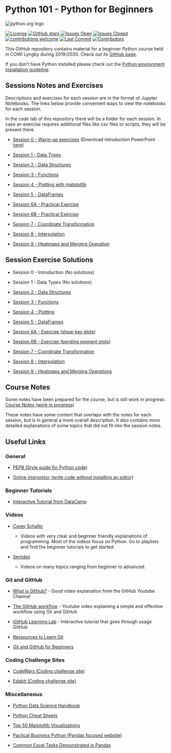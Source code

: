 # Python 101 - Python for Beginners

![python.org logo](https://www.python.org/static/community_logos/python-logo-master-v3-TM.png)

[![License](https://img.shields.io/github/license/Python-Crash-Course/Python101)](https://github.com/Python-Crash-Course/Python101/blob/master/LICENSE)
[![GitHub stars](https://img.shields.io/github/stars/Python-Crash-Course/Python101)](https://github.com/Python-Crash-Course/Python101/stargazers)
[![Issues Open](https://img.shields.io/github/issues-raw/Python-Crash-Course/Python101)](https://github.com/Python-Crash-Course/Python101/issues)
[![Issues Closed](https://img.shields.io/github/issues-closed-raw/Python-Crash-Course/Python101)](https://github.com/Python-Crash-Course/Python101/issues)
[![contributions welcome](https://img.shields.io/badge/contributions-welcome-brightgreen.svg?style=flat)](https://github.com/dwyl/esta/issues)
[![Last Commit](https://img.shields.io/github/last-commit/Python-Crash-Course/Python101)](https://github.com/Python-Crash-Course/Python101/commits/master)
[![Contributors](https://img.shields.io/github/contributors/Python-Crash-Course/Python101)](https://github.com/Python-Crash-Course/Python101/graphs/contributors)

This GitHub repository contains material for a beginner Python course held in COWI Lyngby during 2019/2020. Check out its [GitHub page](https://python-crash-course.github.io/Python101/).

If you don't have Python installed please check out the [Python environment installation guideline](https://python-crash-course.github.io/Python101/Installation/installation_guide.html).

## Sessions Notes and Exercises

Descriptions and exercises for each session are in the format of Jupyter Notebooks. The links below provide convenient ways to view the notebooks for each session.

In the *code* tab of this repository there will be a folder for each session. In case an exercise requires additional files like csv files or scripts, they will be present there.

* [Session 0 - Warm-up exercises](https://nbviewer.jupyter.org/github/Python-Crash-Course/Python101/blob/master/Session%200%20-%20Introduction/Session%200%20-%20Exercises.ipynb) (Download introduction PowerPoint [here](https://github.com/Python-Crash-Course/Python101/raw/master/Session%200%20-%20Introduction/Session%200%20-%20Introduction.pptx))

* [Session 1 - Data Types](https://nbviewer.jupyter.org/github/Python-Crash-Course/Python101/blob/master/Session%201%20-%20Data%20Types/Session%201%20-%20Data%20Types.ipynb)

* [Session 2 - Data Structures](https://nbviewer.jupyter.org/github/Python-Crash-Course/Python101/blob/master/Session%202%20-%20Data%20Structures/Session%202%20-%20Data%20Structures.ipynb)

* [Session 3 - Functions](https://nbviewer.jupyter.org/github/Python-Crash-Course/Python101/blob/master/Session%203%20-%20Functions/Session%203%20-%20Functions.ipynb)

* [Session 4 - Plotting with matplotlib](https://nbviewer.jupyter.org/github/Python-Crash-Course/Python101/blob/master/Session%204%20-%20Plotting/Session%204%20-%20Plotting.ipynb)

* [Session 5 - DataFrames](https://nbviewer.jupyter.org/github/Python-Crash-Course/Python101/blob/master/Session%205%20-%20Dataframes/Session%205%20-%20Dataframes.ipynb)

* [Session 6A - Practical Exercise](https://nbviewer.jupyter.org/github/Python-Crash-Course/Python101/blob/master/Session%206%20-%20Practical_Exercise/Session%206A%20-%20Exercise.ipynb)

* [Session 6B - Practical Exercise](https://nbviewer.jupyter.org/github/Python-Crash-Course/Python101/blob/master/Session%206%20-%20Practical_Exercise/Session%206B%20-%20Exercise.ipynb)

* [Session 7 - Coordinate Transformation](https://nbviewer.jupyter.org/github/Python-Crash-Course/Python101/blob/master/Session%207%20-%20Coordinate%20Transformation/Session%207%20-%20Coordinate%20Transformation.ipynb)

* [Session 8 - Interpolation](https://nbviewer.jupyter.org/github/Python-Crash-Course/Python101/blob/master/Session%208%20-%20Exercise%20(Interpolation)/Session%208%20-%20Exercise%20(Interpolation).ipynb)

* [Session 9 - Heatmaps and Merging Operation](https://nbviewer.jupyter.org/github/Python-Crash-Course/Python101/blob/master/Session%209%20-%20Heatmaps%20and%20merging%20operation/Session%209%20-%20Heatmaps%20and%20merging%20operations.ipynb)

## Session Exercise Solutions

* Session 0 - Introduction (No solutions)

* Session 1 - Data Types (No solutions)

* [Session 2 - Data Structures](https://nbviewer.jupyter.org/github/Python-Crash-Course/Python101/blob/master/Session%202%20-%20Data%20Structures/Session%202%20-%20Exercise%20solutions.ipynb)

* [Session 3 - Functions](https://nbviewer.jupyter.org/github/Python-Crash-Course/Python101/blob/master/Session%203%20-%20Functions/Session%203%20-%20Exercise%20Solutions.ipynb)

* [Session 4 - Plotting](https://nbviewer.jupyter.org/github/Python-Crash-Course/Python101/blob/master/Session%204%20-%20Plotting/Session%204%20-%20Exercise%20Solutions.ipynb)

* [Session 5 - DataFrames](https://nbviewer.jupyter.org/github/Python-Crash-Course/Python101/blob/master/Session%205%20-%20Dataframes/Session%205%20-%20Exercise%20Solutions.ipynb)

* [Session 6A - Exercise (shear key plots)](https://nbviewer.jupyter.org/github/Python-Crash-Course/Python101/blob/master/Session%206%20-%20Practical_Exercise/Session%206A%20-%20Exercise%20Solutions.ipynb)

* [Session 6B - Exercise (bending moment plots)](https://nbviewer.jupyter.org/github/Python-Crash-Course/Python101/blob/master/Session%206%20-%20Practical_Exercise/Session%206B%20-%20Exercise%20Solutions.ipynb)

* [Session 7 - Coordinate Transformation](https://nbviewer.jupyter.org/github/Python-Crash-Course/Python101/blob/master/Session%207%20-%20Coordinate%20Transformation/Session%207%20-%20Exercise%20solutions.ipynb)

* [Session 8 - Interpolation](https://nbviewer.jupyter.org/github/Python-Crash-Course/Python101/blob/master/Session%208%20-%20Exercise%20(Interpolation)/Session%208%20-%20Exercise%20Solutions.ipynb)

* [Session 9 - Heatmaps and Merging Operations](https://nbviewer.jupyter.org/github/Python-Crash-Course/Python101/blob/master/Session%209%20-%20Heatmaps%20and%20merging%20operation/Session%209%20-%20Exercise%20Solutions.ipynb)

## Course Notes

Some notes have been prepared for the course, but is still work in progress:
[Course Notes (work in progress)](https://nbviewer.jupyter.org/github/Python-Crash-Course/Python101/blob/master/Course%20Notes/Python%20Course%20Notes.ipynb)

These notes have some content that overlaps with the notes for each session, but is in general a more overall description. It also contains more detailed explanations of some topics that did not fit into the session notes.

## Useful Links

### General

* [PEP8 (Style guide for Python code)](https://www.python.org/dev/peps/pep-0008/)

* [Online interpretor (write code without installing an editor)](https://www.onlinegdb.com/online_python_interpreter#)

### Beginner Tutorials

* [Interactive Tutorial from DataCamp](https://www.datacamp.com/courses/intro-to-python-for-data-science)

### Videos

* [Corey Schafer](https://www.youtube.com/channel/UCCezIgC97PvUuR4_gbFUs5g)
  * Videos with very clear and beginner friendly explanations of programming. Most of the videos focus on Python. Go to playlists and find the beginner tutorials to get started.

* [Sentdex](https://www.youtube.com/user/sentdex)
  * Videos on many topics ranging from beginner to advanced.

### Git and GitHub

* [What is GitHub?](https://www.youtube.com/watch?v=w3jLJU7DT5E) - Good video explanation from the GitHub Youtube Channel

* [The GitHub workflow](https://www.youtube.com/watch?v=PBI2Rz-ZOxU) - Youtube video explaining a simple and effective workflow using Git and GitHub

* [GitHub Learning Lab](https://lab.github.com/) - Interactive tutorial that goes through usage GitHub

* [Ressources to Learn Git](https://try.github.io/)

* [Git and GitHub for Beginners](https://readwrite.com/2013/09/30/understanding-github-a-journey-for-beginners-part-1/)

### Coding Challenge Sites

* [CodeWars (Coding challenge site)](https://www.codewars.com/)

* [Edabit (Coding challenge site)](https://edabit.com/)

### Miscellaneous

* [Python Data Science Handbook](https://jakevdp.github.io/PythonDataScienceHandbook/)

* [Python Cheat Sheets](https://www.pythonsheets.com/)

* [Top 50 Matplotlib Visualizations](https://www.machinelearningplus.com/plots/top-50-matplotlib-visualizations-the-master-plots-python/)

* [Pactical Business Python (Pandas focused website)](https://pbpython.com/)

* [Common Excel Tasks Demonstrated in Pandas](https://pbpython.com/excel-pandas-comp.html)
